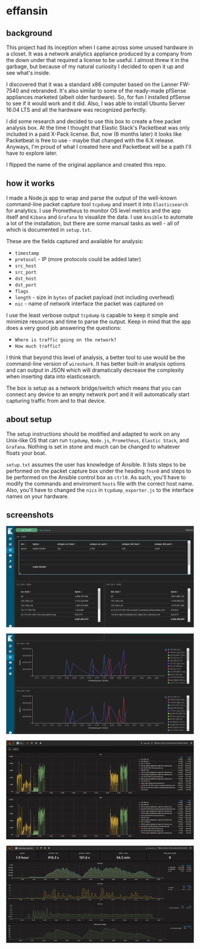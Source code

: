 # effansin

## background

This project had its inception when I came across some unused hardware in a closet. It was a network analytics appliance produced by a company from the down under that required a license to be useful. I almost threw it in the garbage, but because of my natural curiosity I decided to open it up and see what's inside.

I discovered that it was a standard x86 computer based on the Lanner FW-7540 and rebranded. It's also similar to some of the ready-made pfSense appliances marketed (albeit older hardware). So, for fun I installed pfSense to see if it would work and it did. Also, I was able to install Ubuntu Server 16.04 LTS and all the hardware was recognized perfectly.

I did some research and decided to use this box to create a free packet analysis box. At the time I thought that Elastic Stack's Packetbeat was only included in a paid X-Pack license. But, now (6 months later) it looks like Packetbeat is free to use - maybe that changed with the 6.X release. Anyways, I'm proud of what I created here and Packetbeat will be a path I'll have to explore later.

I flipped the name of the original appliance and created this repo.

## how it works

I made a Node.js app to wrap and parse the output of the well-known command-line packet capture tool `tcpdump` and insert it into `Elasticsearch` for analytics. I use Prometheus to monitor OS level metrics and the app itself and `Kibana` and `Grafana` to visualize the data. I use `Ansible` to automate a lot of the installation, but there are some manual tasks as well - all of which is documented in `setup.txt`.

These are the fields captured and available for analysis:
* `timestamp`
* `protocol` - IP (more protocols could be added later)
* `src_host`
* `src_port`
* `dst_host`
* `dst_port`
* `flags` 
* `length` - size in `bytes` of packet payload (not including overhead)
* `nic` - name of network interface the packet was captured on

I use the least verbose output `tcpdump` is capable to keep it simple and minimize resources and time to parse the output. Keep in mind that the app does a very good job answering the questions:
- `Where is traffic going on the network?`
- `How much traffic?`

I think that beyond this level of analysis, a better tool to use would be the command-line version of `wireshark`. It has better built-in analysis options and can output in JSON which will dramatically decrease the complexity when inserting data into elasticsearch.

The box is setup as a network bridge/switch which means that you can connect any device to an empty network port and it will automatically start capturing traffic from and to that device.

## about setup

The setup instructions should be modified and adapted to work on any Unix-like OS that can run `tcpdump`, `Node.js`, `Prometheus`, `Elastic Stack`, and `Grafana`. Nothing is set in stone and much can be changed to whatever floats your boat.

`setup.txt` assumes the user has knowledge of Ansible. It lists steps to be performed on the packet capture box under the heading `fnsn0` and steps to be performed on the Ansible control box as `ctrl0`. As such, you'll have to modify the commands and enviroment `hosts` file with the correct host name. Also, you'll have to changed the `nics` in `tcpdump_exporter.js` to the interface names on your hardware.

## screenshots

![Kibana - Tables](https://raw.githubusercontent.com/dmlesc/effansin/master/screens/kibana1.png)

![Kibana - Lines](https://raw.githubusercontent.com/dmlesc/effansin/master/screens/kibana2.png)

![Grafana - Host traffic](https://raw.githubusercontent.com/dmlesc/effansin/master/screens/grafana1.png)

![Grafana - App metrics](https://raw.githubusercontent.com/dmlesc/effansin/master/screens/grafana2.png)
